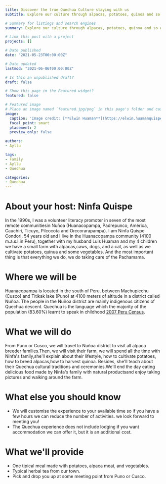 ```yaml
---
title: Discover the true Quechua Culture staying with us
subtitle: Explore our culture through alpacas, potatoes, quinoa and so on by staying with us in a beautiful Quechua community.

# Summary for listings and search engines
summary: Explore our culture through alpacas, potatoes, quinoa and so on by staying with us in a beautiful Quechua community.

# Link this post with a project
projects: []

# Date published
date: "2021-05-23T00:00:00Z"

# Date updated
lastmod: "2021-06-06T00:00:00Z"

# Is this an unpublished draft?
draft: false

# Show this page in the Featured widget?
featured: false

# Featured image
# Place an image named `featured.jpg/png` in this page's folder and customize its options here.
image:
  caption: 'Image credit: [**Elwin Huaman**](https://elwin.huamanquispe.com/)'
  focal_point: smart
  placement: 2
  preview_only: false

authors:
- Ayllu

tags:
- Family
- Ayllu
- Quechua

categories:
- Quechua 
---
```


<!--more-->
# About your host: Ninfa Quispe
In the 1990s, I was a volunteer literacy promoter in seven of the most remote communitiesin Nuñoa (Huanacopampa, Padrepunco, América, Cauchiri, Ticuyo, Pilcocota and Orccorarapampa). I am Ninfa Quispe Condori, 54 years old and I live in the Huanacopampa community (4100 m.a.s.l.in Peru), together with my husband Luis Huaman and my 4 children we have a small farm with alpacas,caws, dogs, and a cat, as well as we cultivate potatoes, quinua and some vegetables. And the most important thing is that everything we do, we do taking care of the Pachamama.

# Where we will be
Huanacopampa is located in the south of Peru, between Machupicchu (Cusco) and Titikak lake (Puno) at 4100 meters of altitude in a district called Nuñoa. The people in the Nuñoa district are mainly indigenous citizens of Quechua descent. Quechua is the language which the majority of the population (83.60%) learnt to speak in childhood [2007 Peru Census](https://en.wikipedia.org/wiki/Nuñoa_District).

# What we will do
From Puno or Cusco, we will travel to Nuñoa district to visit all alpaca breeder families.Then, we will visit their farm, we will spend all the time with Ninfa's family,she'll explain about their lifestyle, how to cultivate potatoes, how to breed alpacas,how to harvest quinoa. Besides, she'll teach about their Quechua cultural traditions and ceremonies.We'll end the day eating delicious food made by Ninfa's family with natural productsand enjoy taking pictures and walking around the farm.

# What else you should know
* We will customise the experience to your available time so if you have a few hours we can reduce the number of activities. we look forward to meeting you!
* The Quechua experience does not include lodging if you want accommodation we can offer it, but it is an additional cost.

# What we'll provide
* One tipical meal made with potatoes, alpaca meat, and vegetables.
* Typical herbal tea from our town.
* Pick and drop you up at some meeting point from Puno or Cusco.